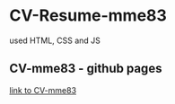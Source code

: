 # CV-Resume-mme83
used HTML, CSS and JS

## CV-mme83 - github pages
[link to CV-mme83](https://mme83.github.io/cv-mme83/)